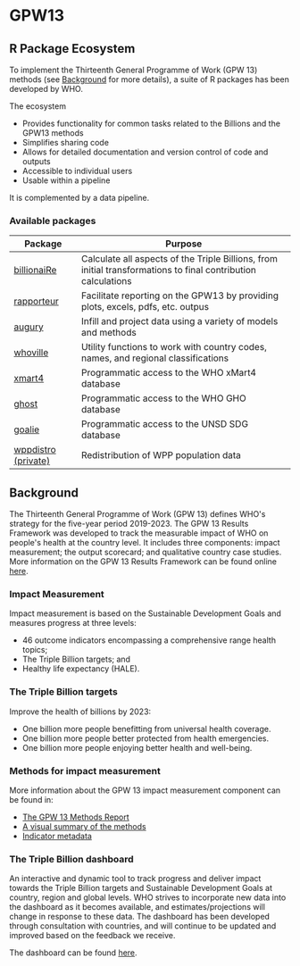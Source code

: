 # GPW13

## R Package Ecosystem

To implement the Thirteenth General Programme of Work (GPW 13) methods (see [Background](#Background) for more details), a suite of R packages has been developed by WHO.

The ecosystem
  - Provides functionality for common tasks related to the Billions and the GPW13 methods
  - Simplifies sharing code
  - Allows for detailed documentation and version control of code and outputs
  - Accessible to individual users
  - Usable within a pipeline

It is complemented by a data pipeline.

### Available packages

| Package                                                   | Purpose                                                                                                       |
|-----------------------------------------------------------|---------------------------------------------------------------------------------------------------------------|
| [billionaiRe](https://gpw13.github.io/billionaiRe/)       | Calculate all aspects of the Triple Billions, from initial transformations to final contribution calculations |
| [rapporteur](https://gpw13.github.io/rapporteur/)         | Facilitate reporting on the GPW13 by providing plots, excels, pdfs, etc. outpus                               |
| [augury](https://elliottmess.github.io/augury/)           | Infill and project data using a variety of models and methods                                                 |
| [whoville](https://gpw13.github.io/whoville/)             | Utility functions to work with country codes, names, and regional classifications                             |
| [xmart4](https://gpw13.github.io/xmart4/)                 | Programmatic access to the WHO xMart4 database                                                                |
| [ghost](https://gpw13.github.io/ghost/)                   | Programmatic access to the WHO GHO database                                                                   |
| [goalie](https://gpw13.github.io/goalie/)                 | Programmatic access to the UNSD SDG database                                                                  |
| [wppdistro (private)](https://silver-dollop-3c201d77.pages.github.io/) | Redistribution of WPP population data                                                            |

## Background

The Thirteenth General Programme of Work (GPW 13) defines WHO's strategy for the five-year period 2019-2023. The GPW 13 Results Framework was developed to track the measurable impact of WHO on people's health at the country level. It includes three components: impact measurement; the output scorecard; and qualitative country case studies. More information on the GPW 13 Results Framework can be found online [here](https://www.who.int/about/what-we-do/thirteenth-general-programme-of-work-2019---2023).


### Impact Measurement

Impact measurement is based on the Sustainable Development Goals and measures progress at three levels:

  - 46 outcome indicators encompassing a comprehensive range health topics;
  - The Triple Billion targets; and
  - Healthy life expectancy (HALE).

### The Triple Billion targets

Improve the health of billions by 2023:

  - One billion more people benefitting from universal health coverage.
  - One billion more people better protected from health emergencies.
  - One billion more people enjoying better health and well-being.

### Methods for impact measurement

More information about the GPW 13 impact measurement component can be found in:

  - [The GPW 13 Methods Report](https://www.who.int/publications/m/item/thirteenth-general-programme-of-work-(gpw13)-methods-for-impact-measurement)
  - [A visual summary of the methods](https://www.who.int/data/stories/the-triple-billion-targets-a-visual-summary-of-methods-to-deliver-impact)
  - [Indicator metadata](https://www.who.int/data/stories/the-triple-billion-targets-a-visual-summary-of-methods-to-deliver-impact)

### The Triple Billion dashboard

An interactive and dynamic tool to track progress and deliver impact towards the Triple Billion targets and Sustainable Development Goals at country, region and global levels. WHO strives to incorporate new data into the dashboard as it becomes available, and estimates/projections will change in response to these data. The dashboard has been developed through consultation with countries, and will continue to be updated and improved based on the feedback we receive.

The dashboard can be found [here](https://portal.who.int/triplebillions/).
